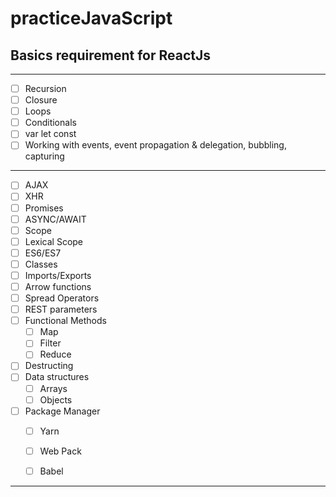 # practiceJavaScript

## Basics requirement for ReactJs 
---
- [ ] Recursion
- [ ] Closure
- [ ] Loops
- [ ] Conditionals
- [ ] var let const
- [ ] Working with events, event propagation & delegation, bubbling, capturing
---
* [ ] AJAX
* [ ] XHR
* [ ] Promises
* [ ] ASYNC/AWAIT
* [ ] Scope
* [ ] Lexical Scope
* [ ] ES6/ES7
* [ ] Classes
* [ ] Imports/Exports
* [ ] Arrow functions
* [ ] Spread Operators
* [ ] REST parameters
* [ ] Functional Methods
  * [ ] Map
  * [ ] Filter
  * [ ] Reduce
* [ ] Destructing 
* [ ] Data structures
  * [ ] Arrays
  * [ ] Objects
* [ ] Package Manager
  * [ ] Yarn
  * [ ] Web Pack
  * [ ] Babel



---
